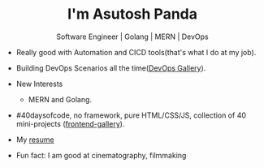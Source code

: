 <h1 align="center">I'm Asutosh Panda</h1>
<p align="center">Software Engineer | Golang | MERN | DevOps</p>




- Really good with Automation and CICD tools(that's what I do at my job).
- Building DevOps Scenarios all the time([DevOps Gallery](https://github.com/measutosh/devops-gallery)).
- New Interests 
  - MERN and Golang. 
  
- #40daysofcode, no framework, pure HTML/CSS/JS, collection of 40 mini-projects ([frontend-gallery](https://github.com/measutosh/frontend-gallery)).
- My [resume](https://drive.google.com/file/d/1psNDH6M0PeQAU0JRsccYPaKmAu0ziuGB/view?usp=sharing)
- Fun fact: I am good at cinematography, filmmaking

